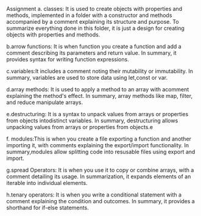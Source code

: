Assignment
a. classes: It is used to create objects with properties and methods, implemented in a folder with a constructor
and methods accompanied by a comment explaining its structure and purpose.
To summarize everything done in this folder, it is just  a design for creating objects with properties and methods.

b.arrow functions: It is when function you create a function and add a comment 
describing its parameters and return value. In summary, it provides syntax for writing function expressions.

c.variables:It includes a comment noting their mutability or immutability.
In summary, variables are used to store data using let,const or var.

d.array methods: It is used to apply a method to an array  with acomment explaining 
the method's effect. In summary, array methods like map, filter, and reduce manipulate arrays.

e.destructuring: It is a syntax to unpack values from arrays or properties from objects intodistinct variables.
In summary, destructuring allows unpacking values from arrays or properties from 
objects.e

f. modules:This is when you create a file exporting a function and another importing 
it, with comments explaining the export/import functionality. In summary,modules allow splitting code into resusable files using export
and import.

g.spread Operators: It is when you use it to copy or combine arrays,
with a comment detailing its usage. In summarization, it expands elements 
of an iterable into individual elements.

h.tenary operators: It is when you write a conditional statement 
with a comment explaining the condition and outcomes. In summary, it provides
a shorthand for if-else statements.
